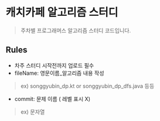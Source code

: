 # 캐치카페 알고리즘 스터디

> 주차별 프로그래머스 알고리즘 스터디 코드입니다.

## Rules
* 차주 스터디 시작전까지 업로드 필수
* fileName: 영문이름_알고리즘 내용 작성
> ex) songgyubin_dp.kt  or songgyubin_dp_dfs.java 등등
* commit: 문제 이름 ( 레벨 표시 X)
> ex) 문자열
